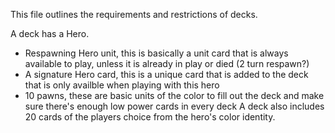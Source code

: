  This file outlines the requirements and restrictions of decks.

 A deck has a Hero. 
 - Respawning Hero unit, this is basically a unit card that is always available to play, unless it is already in play or died (2 turn respawn?)
 - A signature Hero card, this is a unique card that is added to the deck that is only availble when playing with this hero
 - 10 pawns, these are basic units of the color to fill out the deck and make sure there's enough low power cards in every deck
 A deck also includes 20 cards of the players choice from the hero's color identity.